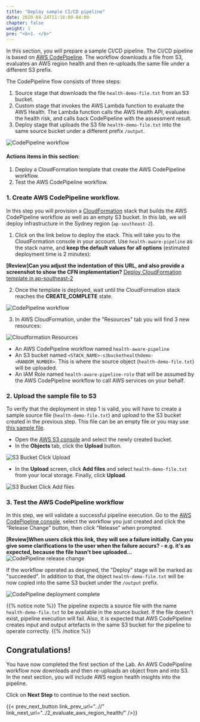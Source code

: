 ```yaml
---
title: "Deploy sample CI/CD pipeline"
date: 2020-04-24T11:16:09-04:00
chapter: false
weight: 1
pre: "<b>1. </b>"
---
```


In this section, you will prepare a sample CI/CD pipeline. The CI/CD pipeline is based on [AWS CodePipeline](https://aws.amazon.com/codepipeline/). The workflow downloads a file from S3, evaluates an AWS region health and then re-uploads the same file under a different S3 prefix.  

The CodePipeline flow consists of three steps:

1. Source stage that downloads the file `health-demo-file.txt` from an S3 bucket.
2. Custom stage that invokes the AWS Lambda function to evaluate the AWS Health. The Lambda function calls the AWS Health API, evaluates the health risk, and calls back CodePipeline with the assessment result.
3. Deploy stage that uploads the S3 file `health-demo-file.txt` into the same source bucket under a different prefix `/output`.

![CodePipeline workflow ](/Operations/300_Health_Aware_CICD_Pipelines/Images/health-aware-cicd-pipelines-war-workflow.png)


#### Actions items in this section:

1. Deploy a CloudFormation template that create the AWS CodePipeline workflow.
2. Test the AWS CodePipeline workflow.


### 1. Create AWS CodePipeline workflow.

In this step you will provision a [CloudFormation](https://aws.amazon.com/cloudformation/) stack that builds the AWS CodePipeline workflow as well as an empty S3 bucket. In this lab, we will deploy infrastructure in the Sydney region (`ap-southeast-2`).

1. Click on the link below to deploy the stack. This will take you to the CloudFormation console in your account. Use `health-aware-pipeline` as the stack name, and **keep the default values for all options** (estimated deployment time is 2 minutes):

**[Review]Can you adjust the indentation of this URL, and also provide a screenshot to show the CFN implementation?**  [Deploy CloudFormation template in ap-southeast-2](https://console.aws.amazon.com/cloudformation/home?region=ap-southeast-2#/stacks/create/review?stackName=health-aware-pipeline&templateURL=https://aws-org-health-dashboard-2021.s3.ap-southeast-2.amazonaws.com/deployment.yml)

2. Once the template is deployed, wait until the CloudFormation stack reaches the **CREATE_COMPLETE** state.

![CodePipeline workflow ](/Operations/300_Health_Aware_CICD_Pipelines/Images/cloudformation-create-complete.png)

3. In AWS CloudFormation, under the "Resources" tab you will find 3 new resources:

![Cloudformation Resources ](/Operations/300_Health_Aware_CICD_Pipelines/Images/cloudformation-resources.png)

* An AWS CodePipeline workflow named `health-aware-pipeline`
* An S3 bucket named `<STACK_NAME>-s3buckethealthdemo-<RANDOM_NUMBER>`. This is where the source object (`health-demo-file.txt`) will be uploaded.
* An IAM Role named `health-aware-pipeline-role` that will be assumed by the AWS CodePipeline workflow to call AWS services on your behalf. 

### 2. Upload the sample file to S3

To verify that the deployment in step 1 is valid, you will have to create a sample source file (`health-demo-file.txt`) and upload to the S3 bucket created in the previous step. This file can be an empty file or you may use [this sample file](/Operations/300_Health_Aware_CICD_Pipelines/Code/health-demo-file.txt).

* Open the [AWS S3 console](https://s3.console.aws.amazon.com/s3/buckets) and select the newly created bucket.
* In the **Objects** tab, click the **Upload** button.

![S3 Bucket Click Upload ](/Operations/300_Health_Aware_CICD_Pipelines/Images/s3-upload.png)

* In the **Upload** screen, click **Add files** and select `health-demo-file.txt` from your local storage. Finally, click **Upload**.

![S3 Bucket Click Add files ](/Operations/300_Health_Aware_CICD_Pipelines/Images/s3-addfiles.png)

### 3. Test the AWS CodePipeline workflow

In this step, we will validate a successful pipeline execution. Go to the [AWS CodePipeline console](https://ap-southeast-2.console.aws.amazon.com/codesuite/codepipeline/pipelines?region=ap-southeast-2), select the workflow you just created and click the “Release Change” button, then click “Release” when prompted.

**[Review]When users click this link, they will see a failure initially. Can you give some clarifications to the user when the failure accurs? - e.g. it's as expected, because the file hasn't bee uploaded...**
![CodePipeline release change ](/Operations/300_Health_Aware_CICD_Pipelines/Images/codepipeline-release-change.png)

If the workflow operated as designed, the "Deploy" stage will be marked as "succeeded". In addition to that, the object `health-demo-file.txt` will be now copied into the same S3 bucket under the `/output` prefix. 

![CodePipeline deployment complete ](/Operations/300_Health_Aware_CICD_Pipelines/Images/codepipeline-deployment-complete.png)

{{% notice note %}}
The pipeline expects a source file with the name `health-demo-file.txt` to be available in the source bucket. If the file doesn't exist, pipeline execution will fail. Also, it is expected that AWS CodePipeline creates input and output artefacts in the same S3 bucket for the pipeline to operate correctly. 
{{% /notice %}}

## Congratulations! 

You have now completed the first section of the Lab. An AWS CodePipeline workflow now downloads and then re-uploads an object from and into S3. In the next section, you will include AWS region health insights into the pipeline. 

Click on **Next Step** to continue to the next section.

{{< prev_next_button link_prev_url="..//" link_next_url="../2_evaluate_aws_region_health/" />}}


